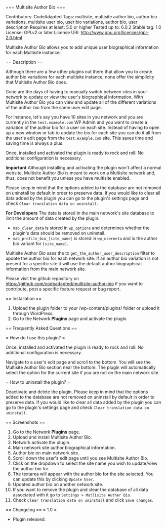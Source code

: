 === Multisite Author Bio ===

Contributors: CodeAdapted
Tags: multisite, multisite author bio, author bio variations, multisite user bio, user bio variations, author bio, user description
Requires at least: 5.0 or higher
Tested up to: 6.0.2
Stable tag: 1.0
License: GPLv2 or later
License URI: http://www.gnu.org/licenses/gpl-2.0.html

Multisite Author Bio allows you to add unique user biographical information for each Multisite instance.

== Description ==

Although there are a few other plugins out there that allow you to create author bio variations for each multisite instance, none offer the simplicity that Multisite Author Bio does.

Gone are the days of having to manually switch between sites in your network to update or view the user's biographical information. With Multisite Author Bio you can view and update all of the different variations of the author bio from the same user edit page.

For instance, let's say you have 10 sites in you network and you are currently in the `test.example.com` WP Admin and you want to create a variation of the author bio for a user on each site. Instead of having to open up a new window or tab to update the bio for each site you can do it all from the user's edit page from the `test.example.com` site. This saves time and saving time is always a plus.

Once, installed and activated the plugin is ready to rock and roll. No additional configuration is necessary.

**Important**
Although installing and activating the plugin won't affect a normal website, Multisite Author Bio is meant to work on a Multisite network and, thus, does not benefit you unless you have multisite enabled.

Please keep in mind that the options added to the database are not removed on uninstall by default in order to preserve data. If you would like to clear all data added by the plugin you can go to the plugin's settings page and check `Clear translation data on uninstall`.

**For Developers**
The data is stored in the main network's site database to limit the amount of data created by the plugin.
- `mab_clear_data` is stored in `wp_options` and determines whether the plugin's data should be removed on uninstall.
- `mab_profile_bio_[site_name]` is stored in `wp_usermeta` and is the author bio variant for `[site_name]`.

Multisite Author Bio uses the to `get_the_author_user_description` filter to update the author bio for each network site. If an author bio variation is not present for a specific site it will use the default author biographical information from the main network site.


Please visit the github repository on https://github.com/codeadapted/multisite-author-bio if you want to contribute, post a specific feature request or bug report.

== Installation ==

1. Upload the plugin folder to your /wp-content/plugins/ folder or upload it through WordPress.
2. Go to the Network **Plugins** page and activate the plugin.

== Frequently Asked Questions ==

= How do I use this plugin? =

Once, installed and activated the plugin is ready to rock and roll. No additional configuration is necessary.

Navigate to a user's edit page and scroll to the bottom. You will see the Multisite Author Bio section near the bottom. The plugin will automatically select the option for the current site if you are not on the main network site.

= How to uninstall the plugin? =

Deactivate and delete the plugin. Please keep in mind that the options added to the database are not removed on uninstall by default in order to preserve data. If you would like to clear all data added by the plugin you can go to the plugin's settings page and check `Clear translation data on uninstall`.

== Screenshots ==
1. Go to the Network **Plugins** page.
2. Upload and install Multisite Author Bio.
3. Network activate the plugin.
4. Main network site author biographical information.
5. Author bio on main network site.
6. Scroll down the user's edit page until you see Multisite Author Bio.
7. Click on the dropdown to select the site name you wish to update/view the author bio for.
8. The textarea will appear with the author bio for the site selected. You can update this by clicking `Update User`.
9. Updated author bio on another network site.
10. If you want to remove the plugin and clear the database of all data associated with it go to `Settings > Mutlisite Auther Bio`.
11. Check `Clear translation data on uninstall` and click `Save Changes`.

== Changelog ==
= 1.0 =
* Plugin released.
